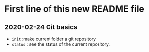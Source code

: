 # First line of this new README file
## 2020-02-24 Git basics
- `init`    :make current folder a git repository
- `status`  : see the status of the current repository.
